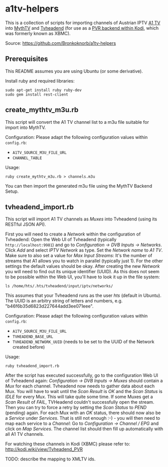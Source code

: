 a1tv-helpers
============

This is a collection of scripts for importing channels of Austrian IPTV
[A1 TV](http://www.a1.net/tv/) into [MythTV](https://www.mythtv.org/) and
[Tvheadend](http://tvheadend.org/) (for use as a
[PVR backend within Kodi](http://kodi.wiki/view/Tvheadend_PVR), which was
formerly known as XBMC).

Source: https://github.com/Bronkoknorb/a1tv-helpers

Prerequisites
-------------

This README assumes you are using Ubuntu (or some derivative).

Install ruby and required libraries:

    sudo apt-get install ruby ruby-dev
    sudo gem install rest-client

create_mythtv_m3u.rb
--------------------

This script will convert the A1 TV channel list to a m3u file suitable for
import into MythTV.

Configuration: Please adapt the following configuration values within
`config.rb`:
  * `A1TV_SOURCE_M3U_FILE_URL`
  * `CHANNEL_TABLE`

Usage:

    ruby create_mythtv_m3u.rb > channels.m3u

You can then import the generated m3u file using the MythTV Backend Setup.
    
tvheadend_import.rb
-------------------

This script will import A1 TV channels as *Muxes* into Tvheadend (using its
RESTful JSON API).

First you will need to create a *Network* within the configuration of Tvheadend:
Open the Web UI of Tvheadend (typically `http://localhost:9981`) and go to
*Configuration -> DVB Inputs -> Networks*. Click *Add* and select *IPTV Network*
as type. Set the *Network name* to *A1 TV*. Make sure to also set a value for
*Max Input Streams*: It's the number of streams that A1 allows you to watch in
parallel (typically just 1). For the other settings the default values should be
okay. After creating the new *Network* you will need to find out its unique
identifier (UUID). As this does not seem to be possible within the Web UI,
you'll have to look it up in the file system:

    ls /home/hts/.hts/tvheadend/input/iptv/networks/
    
This assumes that your Tvheadend runs as the user *hts* (default in Ubuntu). The
UUID is an arbitry string of letters and numbers,
e.g. "b46f6b35d6823d227644add3ee071eee".

Configuration: Please adapt the following configuration values within
`config.rb`:
  * `A1TV_SOURCE_M3U_FILE_URL`
  * `TVHEADEND_BASE_URL`
  * `TVHEADEND_NETWORK_UUID` (needs to be set to the UUID of the Network created
    before)

Usage:

    ruby tvheadend_import.rb
    
After the script has executed successfully, go to the configuration Web UI of
Tvheadend again: *Configuration -> DVB Inputs -> Muxes* should contain a *Mux*
for each channel. Tvheadend now needs to gather data about each Mux. You will
have to wait until the *Scan Result* is *OK* and the *Scan Status* is *IDLE* for
every Mux. This will take quite some time. If some Muxes get a *Scan Result* of
*FAIL*, TVHeadend couldn't successfully open the stream. Then you can try to
force a retry by setting the *Scan Status* to *PEND* (pending) again.
For each Mux with an *OK* status, there should now also be a *Service* under
*Services*. That is still not enough :-) - you will then need to map each
service to a *Channel*: Go to *Configuration -> Channel / EPG* and click on
*Map Services*. The channel list should then fill up automatically with all
A1 TV channels.

For watching these channels in Kodi (XBMC) please refer to:
http://kodi.wiki/view/Tvheadend_PVR

TODO: describe the mapping to XMLTV ids.
